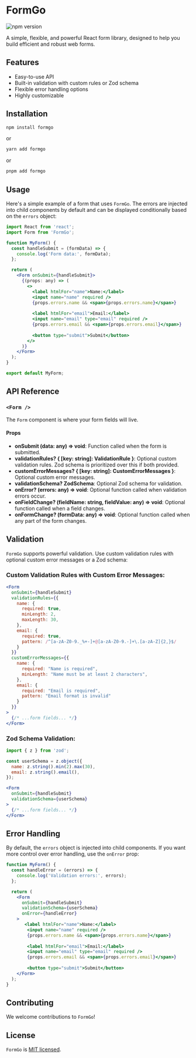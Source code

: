 # FormGo

![npm version](https://badge.fury.io/js/formgo.svg)

A simple, flexible, and powerful React form library, designed to help you build efficient and robust web forms.

## Features

- Easy-to-use API
- Built-in validation with custom rules or Zod schema
- Flexible error handling options
- Highly customizable


## Installation

```bash
npm install formgo
```

or

```bash
yarn add formgo
```

or

```bash
pnpm add formgo
```

## Usage

Here's a simple example of a form that uses `FormGo`. The errors are injected into child components by default and can be displayed conditionally based on the `errors` object:

```jsx
import React from 'react';
import Form from 'FormGo';

function MyForm() {
  const handleSubmit = (formData) => {
    console.log('Form data:', formData);
  };

  return (
    <Form onSubmit={handleSubmit}>
      {(props: any) => (
        <>
          <label htmlFor="name">Name:</label>
          <input name="name" required />
          {props.errors.name && <span>{props.errors.name}</span>}
          
          <label htmlFor="email">Email:</label>
          <input name="email" type="email" required />
          {props.errors.email && <span>{props.errors.email}</span>}
          
          <button type="submit">Submit</button>
        </>
      )}
    </Form>
  );
}

export default MyForm;
```

## API Reference

### `<Form />`

The `Form` component is where your form fields will live.

#### Props

- **onSubmit (data: any) => void**: Function called when the form is submitted.
- **validationRules? { [key: string]: ValidationRule }**: Optional custom validation rules. Zod schema is prioritized over this if both provided.
- **customErrorMessages? { [key: string]: CustomErrorMessages }**: Optional custom error messages.
- **validationSchema? ZodSchema<ZodTypeAny>**: Optional Zod schema for validation.
- **onError? (errors: any) => void**: Optional function called when validation errors occur.
- **onFieldChange? (fieldName: string, fieldValue: any) => void**: Optional function called when a field changes.
- **onFormChange? (formData: any) => void**: Optional function called when any part of the form changes.

## Validation

`FormGo` supports powerful validation. Use custom validation rules with optional custom error messages or a Zod schema:

### Custom Validation Rules with Custom Error Messages:

```jsx
<Form
  onSubmit={handleSubmit}
  validationRules={{
    name: {
      required: true,
      minLength: 2,
      maxLength: 30,
    },
    email: {
      required: true,
      pattern: /^[a-zA-Z0-9._%+-]+@[a-zA-Z0-9.-]+\.[a-zA-Z]{2,}$/
    }
  }}
  customErrorMessages={{
    name: {
      required: "Name is required",
      minLength: "Name must be at least 2 characters",
    },
    email: {
      required: "Email is required",
      pattern: "Email format is invalid"
    }
  }}
>
  {/* ...form fields... */}
</Form>
```

### Zod Schema Validation:

```jsx
import { z } from 'zod';

const userSchema = z.object({
  name: z.string().min(2).max(30),
  email: z.string().email(),
});

<Form
  onSubmit={handleSubmit}
  validationSchema={userSchema}
>
  {/* ...form fields... */}
</Form>
```

## Error Handling

By default, the `errors` object is injected into child components. If you want more control over error handling, use the `onError` prop:

```jsx
function MyForm() {
  const handleError = (errors) => {
    console.log('Validation errors:', errors);
  };

  return (
    <Form
      onSubmit={handleSubmit}
      validationSchema={userSchema}
      onError={handleError}
    >
       <label htmlFor="name">Name:</label>
        <input name="name" required />
        {props.errors.name && <span>{props.errors.name}</span>}
        
        <label htmlFor="email">Email:</label>
        <input name="email" type="email" required />
        {props.errors.email && <span>{props.errors.email}</span>}
        
        <button type="submit">Submit</button>
    </Form>
  );
}
```

## Contributing

We welcome contributions to `FormGo`!

## License

`FormGo` is [MIT licensed](./LICENSE).
